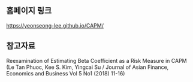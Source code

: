 ## 홈페이지 링크
https://yeonseong-lee.github.io/CAPM/


## 참고자료
Reexamination of Estimating Beta Coefficient as a Risk Measure in CAPM (Le Tan Phuoc, Kee S. Kim, Yingcai Su / Journal of Asian Finance, Economics and Business Vol 5 No1 (2018) 11-16) 
